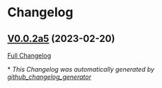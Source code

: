 # Changelog

## [V0.0.2a5](https://github.com/builderjer/skill-ovos-homescreen/tree/V0.0.2a5) (2023-02-20)

[Full Changelog](https://github.com/builderjer/skill-ovos-homescreen/compare/f9dae1d42d27be1a58fb1b95c49268a7773e9d0a...V0.0.2a5)



\* *This Changelog was automatically generated by [github_changelog_generator](https://github.com/github-changelog-generator/github-changelog-generator)*
